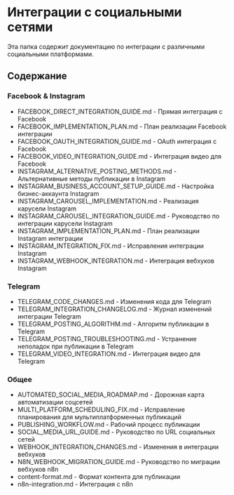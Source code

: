 # Интеграции с социальными сетями

Эта папка содержит документацию по интеграции с различными социальными платформами.

## Содержание

### Facebook & Instagram
- FACEBOOK_DIRECT_INTEGRATION_GUIDE.md - Прямая интеграция с Facebook
- FACEBOOK_IMPLEMENTATION_PLAN.md - План реализации Facebook интеграции
- FACEBOOK_OAUTH_INTEGRATION_GUIDE.md - OAuth интеграция с Facebook
- FACEBOOK_VIDEO_INTEGRATION_GUIDE.md - Интеграция видео для Facebook
- INSTAGRAM_ALTERNATIVE_POSTING_METHODS.md - Альтернативные методы публикации в Instagram
- INSTAGRAM_BUSINESS_ACCOUNT_SETUP_GUIDE.md - Настройка бизнес-аккаунта Instagram
- INSTAGRAM_CAROUSEL_IMPLEMENTATION.md - Реализация карусели Instagram
- INSTAGRAM_CAROUSEL_INTEGRATION_GUIDE.md - Руководство по интеграции карусели Instagram
- INSTAGRAM_IMPLEMENTATION_PLAN.md - План реализации Instagram интеграции
- INSTAGRAM_INTEGRATION_FIX.md - Исправления интеграции Instagram
- INSTAGRAM_WEBHOOK_INTEGRATION.md - Интеграция вебхуков Instagram

### Telegram
- TELEGRAM_CODE_CHANGES.md - Изменения кода для Telegram
- TELEGRAM_INTEGRATION_CHANGELOG.md - Журнал изменений интеграции Telegram
- TELEGRAM_POSTING_ALGORITHM.md - Алгоритм публикации в Telegram
- TELEGRAM_POSTING_TROUBLESHOOTING.md - Устранение неполадок при публикации в Telegram
- TELEGRAM_VIDEO_INTEGRATION.md - Интеграция видео для Telegram

### Общее
- AUTOMATED_SOCIAL_MEDIA_ROADMAP.md - Дорожная карта автоматизации соцсетей
- MULTI_PLATFORM_SCHEDULING_FIX.md - Исправление планирования для мультиплатформенных публикаций
- PUBLISHING_WORKFLOW.md - Рабочий процесс публикации
- SOCIAL_MEDIA_URL_GUIDE.md - Руководство по URL социальных сетей
- WEBHOOK_INTEGRATION_CHANGES.md - Изменения в интеграции вебхуков
- N8N_WEBHOOK_MIGRATION_GUIDE.md - Руководство по миграции вебхуков n8n
- content-format.md - Формат контента для публикации
- n8n-integration.md - Интеграция с n8n
